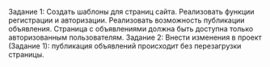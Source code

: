 Задание 1:
Создать шаблоны для страниц сайта.
Реализовать функции регистрации и авторизации.
Реализовать возможность публикации объявления.
Страница с объявлениями должна быть доступна только авторизованным пользователям.
Задание 2:
Внести изменения в проект (Задание 1):
публикация объявлений происходит без перезагрузки страницы.